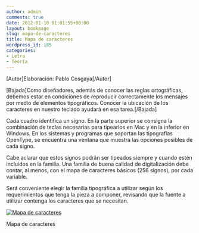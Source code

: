```yaml
---
author: admin
comments: true
date: 2012-01-10 01:01:55+00:00
layout: bookpage
slug: mapa-de-caracteres
title: Mapa de caracteres
wordpress_id: 185
categories:
- Letra
- Teoría
---
```


[Autor]Elaboración: Pablo Cosgaya[/Autor]

[Bajada]Como diseñadores, además de conocer las reglas ortográficas, debemos estar en condiciones de reproducir correctamente los mensajes por medio de elementos tipográficos. Conocer la ubicación de los caracteres en nuestro teclado ayudará en esa tarea.[/Bajada]

Cada cuadro identifica un signo. En la parte superior se consigna la combinación de teclas necesarias para tipearlos en Mac y en la inferior en Windows. En los sistemas y programas que soportan las tipografías OpenType, se encuentra una ventana que muestra las opciones posibles de cada signo.

Cabe aclarar que estos signos podrán ser tipeados siempre y cuando estén incluidos en la familia. Una familia de buena calidad de digitalización debe contar, al menos, con el mapa de caracteres básicos (256 signos), por cada variable.

Será conveniente elegir la familia tipográfica a utilizar según los requerimientos que tenga la pieza a componer, revisando que la fuente a utilizar contenga los caracteres que se necesitan.

[![Mapa de caracteres](http://www.oert.org/wp-content/uploads/2012/07/T03B_01-mapa_caracteres.jpg)](http://www.oert.org/wp-content/uploads/2012/07/T03B_01-mapa_caracteres.jpg)

<p class="caption">Mapa de caracteres</p>
